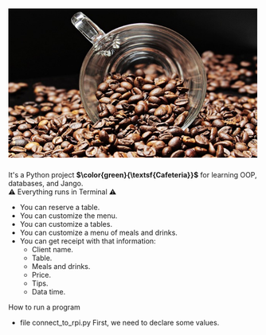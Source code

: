 # <img src="pictures/cafeteria.jpg" width="500" height="300" alt="https://cdn.pixabay.com/photo/2017/04/25/08/02/coffee-beans-2258839_1280.jpg">

It's a Python project **$\color{green}{\textsf{Cafeteria}}$** for learning OOP, databases, and Jango.</br> :warning: Everything runs in Terminal :warning:

- You can reserve a table.
- You can customize the menu.
- You can customize a tables.
- You can customize a menu of meals and drinks.
- You can get receipt with that information:</br>
  - Client name.
  - Table.
  - Meals and drinks.
  - Price.
  - Tips.
  - Data time.

How to run a program

- file connect_to_rpi.py
First, we need to declare some values.